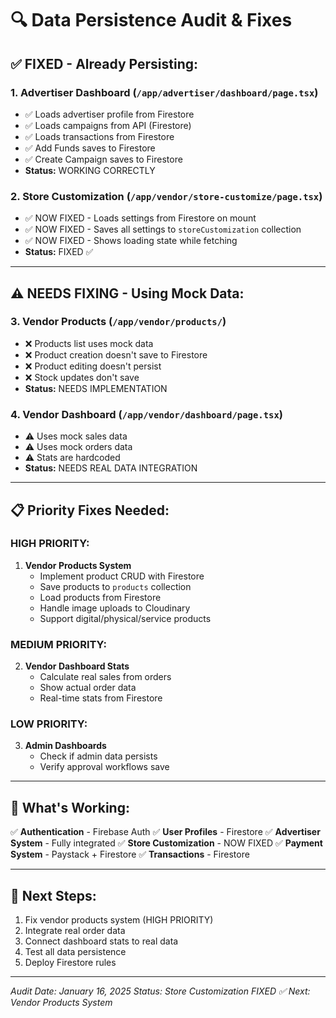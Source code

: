# 🔍 Data Persistence Audit & Fixes

## ✅ **FIXED - Already Persisting:**

### 1. **Advertiser Dashboard** (`/app/advertiser/dashboard/page.tsx`)
- ✅ Loads advertiser profile from Firestore
- ✅ Loads campaigns from API (Firestore)
- ✅ Loads transactions from Firestore
- ✅ Add Funds saves to Firestore
- ✅ Create Campaign saves to Firestore
- **Status:** WORKING CORRECTLY

### 2. **Store Customization** (`/app/vendor/store-customize/page.tsx`)
- ✅ NOW FIXED - Loads settings from Firestore on mount
- ✅ NOW FIXED - Saves all settings to `storeCustomization` collection
- ✅ NOW FIXED - Shows loading state while fetching
- **Status:** FIXED ✅

---

## ⚠️ **NEEDS FIXING - Using Mock Data:**

### 3. **Vendor Products** (`/app/vendor/products/`)
- ❌ Products list uses mock data
- ❌ Product creation doesn't save to Firestore
- ❌ Product editing doesn't persist
- ❌ Stock updates don't save
- **Status:** NEEDS IMPLEMENTATION

### 4. **Vendor Dashboard** (`/app/vendor/dashboard/page.tsx`)
- ⚠️ Uses mock sales data
- ⚠️ Uses mock orders data
- ⚠️ Stats are hardcoded
- **Status:** NEEDS REAL DATA INTEGRATION

---

## 📋 **Priority Fixes Needed:**

### **HIGH PRIORITY:**
1. **Vendor Products System**
   - Implement product CRUD with Firestore
   - Save products to `products` collection
   - Load products from Firestore
   - Handle image uploads to Cloudinary
   - Support digital/physical/service products

### **MEDIUM PRIORITY:**
2. **Vendor Dashboard Stats**
   - Calculate real sales from orders
   - Show actual order data
   - Real-time stats from Firestore

### **LOW PRIORITY:**
3. **Admin Dashboards**
   - Check if admin data persists
   - Verify approval workflows save

---

## 🎯 **What's Working:**

✅ **Authentication** - Firebase Auth
✅ **User Profiles** - Firestore
✅ **Advertiser System** - Fully integrated
✅ **Store Customization** - NOW FIXED
✅ **Payment System** - Paystack + Firestore
✅ **Transactions** - Firestore

---

## 🔧 **Next Steps:**

1. Fix vendor products system (HIGH PRIORITY)
2. Integrate real order data
3. Connect dashboard stats to real data
4. Test all data persistence
5. Deploy Firestore rules

---

*Audit Date: January 16, 2025*
*Status: Store Customization FIXED ✅*
*Next: Vendor Products System*
